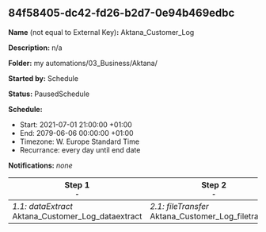 ## 84f58405-dc42-fd26-b2d7-0e94b469edbc

**Name** (not equal to External Key)**:** Aktana_Customer_Log

**Description:** n/a

**Folder:** my automations/03_Business/Aktana/

**Started by:** Schedule

**Status:** PausedSchedule

**Schedule:**

* Start: 2021-07-01 21:00:00 +01:00
* End: 2079-06-06 00:00:00 +01:00
* Timezone: W. Europe Standard Time
* Recurrance: every day until end date

**Notifications:** _none_


| Step 1<br>_<small>-</small>_ | Step 2<br>_<small>-</small>_ |
| --- | --- |
| _1.1: dataExtract_<br>Aktana_Customer_Log_dataextract | _2.1: fileTransfer_<br>Aktana_Customer_Log_filetransfer |
